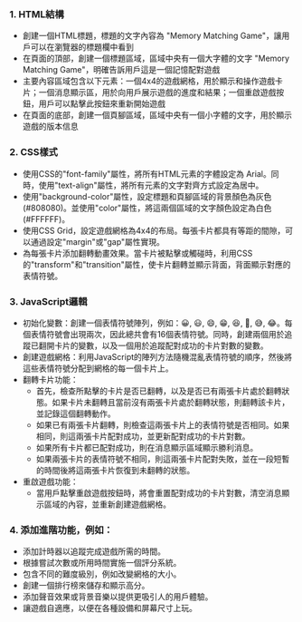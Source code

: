 ### 1. HTML結構

- 創建一個HTML標題，標題的文字內容為 "Memory Matching Game"，讓用戶可以在瀏覽器的標題欄中看到
- 在頁面的頂部，創建一個標題區域，區域中央有一個大字體的文字 "Memory Matching Game"，明確告訴用戶這是一個記憶配對遊戲
- 主要內容區域包含以下元素：一個4x4的遊戲網格，用於顯示和操作遊戲卡片；一個消息顯示區，用於向用戶展示遊戲的進度和結果；一個重啟遊戲按鈕，用戶可以點擊此按鈕來重新開始遊戲
- 在頁面的底部，創建一個頁腳區域，區域中央有一個小字體的文字，用於顯示遊戲的版本信息

### 2. CSS樣式

- 使用CSS的"font-family"屬性，將所有HTML元素的字體設定為 Arial。同時，使用"text-align"屬性，將所有元素的文字對齊方式設定為居中。
- 使用"background-color"屬性，設定標題和頁腳區域的背景顏色為灰色(#808080)。並使用"color"屬性，將這兩個區域的文字顏色設定為白色(#FFFFFF)。
- 使用CSS Grid，設定遊戲網格為4x4的布局。每張卡片都具有等距的間隙，可以通過設定"margin"或"gap"屬性實現。
- 為每張卡片添加翻轉動畫效果。當卡片被點擊或觸碰時，利用CSS的"transform"和"transition"屬性，使卡片翻轉並顯示背面，背面顯示對應的表情符號。

### 3. JavaScript邏輯

- 初始化變數：創建一個表情符號陣列，例如：😀, 😃, 😄, 😁, 😆, 🥹, 😅, 😂。每個表情符號會出現兩次，因此總共會有16個表情符號。同時，創建兩個用於追蹤已翻開卡片的變數，以及一個用於追蹤配對成功的卡片對數的變數。
- 創建遊戲網格：利用JavaScript的陣列方法隨機混亂表情符號的順序，然後將這些表情符號分配到網格的每一個卡片上。
- 翻轉卡片功能：
    - 首先，檢查所點擊的卡片是否已翻轉，以及是否已有兩張卡片處於翻轉狀態。如果卡片未翻轉且當前沒有兩張卡片處於翻轉狀態，則翻轉該卡片，並記錄這個翻轉動作。
    - 如果已有兩張卡片翻轉，則檢查這兩張卡片上的表情符號是否相同。如果相同，則這兩張卡片配對成功，並更新配對成功的卡片對數。
    - 如果所有卡片都已配對成功，則在消息顯示區域顯示勝利消息。
    - 如果兩張卡片的表情符號不相同，則這兩張卡片配對失敗，並在一段短暫的時間後將這兩張卡片恢復到未翻轉的狀態。
- 重啟遊戲功能：
    - 當用戶點擊重啟遊戲按鈕時，將會重置配對成功的卡片對數，清空消息顯示區域的內容，並重新創建遊戲網格。

### 4. 添加進階功能，例如：

- 添加計時器以追蹤完成遊戲所需的時間。
- 根據嘗試次數或所用時間實施一個評分系統。
- 包含不同的難度級別，例如改變網格的大小。
- 創建一個排行榜來儲存和顯示高分。
- 添加聲音效果或背景音樂以提供更吸引人的用戶體驗。
- 讓遊戲自適應，以便在各種設備和屏幕尺寸上玩。
